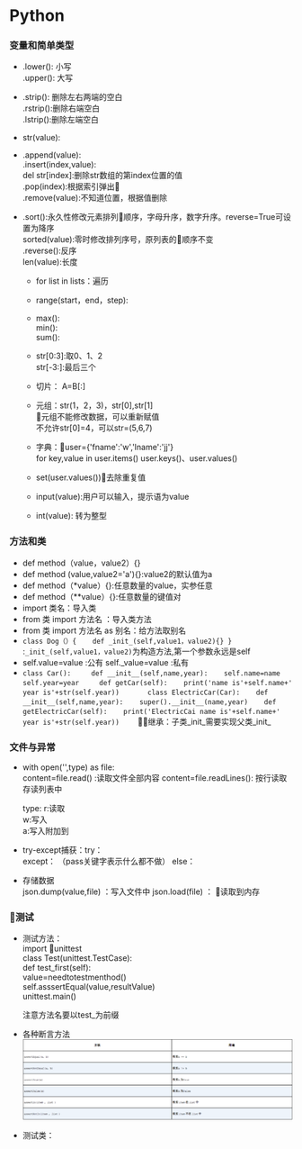 # Python
### 变量和简单类型
* .lower(): 小写  
  .upper(): 大写
* .strip(): 删除左右两端的空白   
  .rstrip():删除右端空白     
  .lstrip():删除左端空白     
* str(value):       
* .append(value):     
  .insert(index,value):  
  del str[index]:删除str数组的第index位置的值       
  .pop(index):根据索引弹出      
  .remove(value):不知道位置，根据值删除      
* .sort():永久性修改元素排列顺序，字母升序，数字升序。reverse=True可设置为降序   
  sorted(value):零时修改排列序号，原列表的顺序不变     
  .reverse():反序       
  len(value):长度       

  * for list in lists：遍历
  * range(start，end，step): 
  * max():      
    min():      
    sum():    
  * str[0:3]:取0、1、2      
    str[-3:]:最后三个  
  * 切片： A=B[:]
  * 元组：str(1，2，3)，str[0],str[1]     
         元组不能修改数据，可以重新赋值        
         不允许str[0]=4，可以str=(5,6,7)    
  * 字典：user={'fname':'w','lname':'jj'}      
    for key,value in user.items()
    user.keys()、user.values()    
  * set(user.values())去除重复值

  * input(value):用户可以输入，提示语为value
  * int(value): 转为整型


### 方法和类
* def  method（value，value2）{}
* def  method (value,value2='a'){}:value2的默认值为a
* def  method（*value）{}:任意数量的value，实参任意
* def  method（**value）{}:任意数量的键值对
* import 类名：导入类
* from 类 import 方法名 ：导入类方法
* from 类 import 方法名 as 别名：给方法取别名
* `class Dog（）{   
        def _init_(self,value1，value2){}
  }
  `
  :`_init_(self,value1，value2)`为构造方法,第一个参数永远是self
* self.value=value :公有
  self._value=value :私有
* `class Car():    
    def __init__(self,name,year):   
        self.name=name    
        self.year=year    
    def getCar(self):   
        print('name is'+self.name+'  year is'+str(self.year))      
    class ElectricCar(Car):   
    def __init__(self,name,year):   
        super().__init__(name,year)   
    def getElectricCar(self):   
        print('ElectricCai name is'+self.name+' year is'+str(self.year))    `
    继承：子类_init_需要实现父类_init_

### 文件与异常
* with open('',type) as file:    
    content=file.read()  :读取文件全部内容
    content=file.readLines(): 按行读取存读列表中

    type: r:读取    
          w:写入    
          a:写入附加到

* try-except捕获：try：   
                 except：    （pass关键字表示什么都不做）
                 else：

* 存储数据    
  json.dump(value,file)   ：写入文件中
  json.load(file) ： 读取到内存

### 测试
* 测试方法：    
  import unittest     
      class Test(unittest.TestCase):     
        def test_first(self):    
          value=needtotestmenthod()   
          self.asssertEqual(value,resultValue)    
      unittest.main()  

  注意方法名要以test_为前缀 
* 各种断言方法
  ![Alt text]( 1.png)

* 测试类：    
  